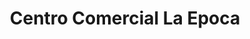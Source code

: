 ---
title: "Centro Comercial La Epoca"
url: /la-habana/centro-comercial-la-epoca/
shop: Supermarkt
---